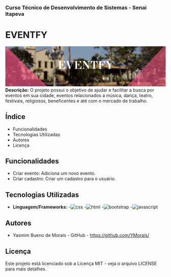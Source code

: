 ### Curso Técnico de Desenvolvimento de Sistemas - Senai Itapeva
# EVENTFY

![imagem de capa](assets/img/readme/eventfy.png)
**Descrição:**
O projeto possui o objetivo de ajudar e facilitar a busca por eventos em sua cidade, eventos relacionados a música, dança, teatro, festivais, religiosos, beneficentes e até com o mercado de trabalho.
## Índice
- Funcionalidades
- Tecnologias Utilizadas
- Autores
- Licença
## Funcionalidades
 - Criar evento: Adiciona um novo evento.
 - Criar cadastro: Criar um cadastro para o usuário.
## Tecnologias Utilizadas
- **Linguagem/Frameworks:**
-![css](https://img.shields.io/badge/CSS3-1572B6?style=for-the-badge&logo=css3&logoColor=white)
-![html](https://img.shields.io/badge/HTML5-E34F26?style=for-the-badge&logo=html5&logoColor=white)
-![bootstrap](https://img.shields.io/badge/Bootstrap-563D7C?style=for-the-badge&logo=bootstrap&logoColor=white)
-![javascript](https://img.shields.io/badge/JavaScript-323330?style=for-the-badge&logo=javascript&logoColor=F7DF1E)
## Autores
- Yasmim Bueno de Morais - GitHub - https://github.com/YMorais/
## Licença
Este projeto está licenciado sob a Licença MIT - veja o arquivo LICENSE para mais detalhes.